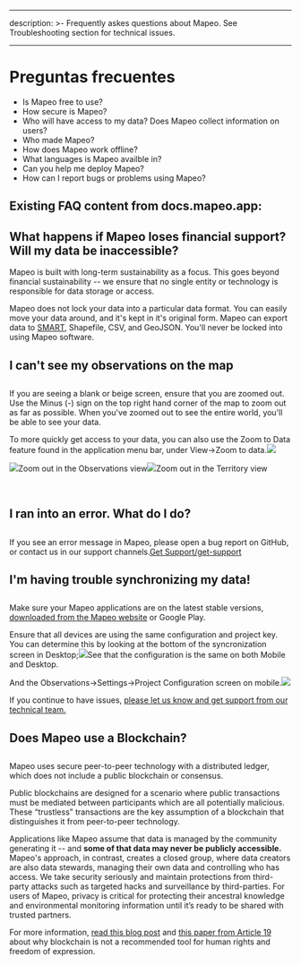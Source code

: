 - - -
description: >- Frequently askes questions about Mapeo. See Troubleshooting section for technical issues.
- - -

# Preguntas frecuentes



* Is Mapeo free to use?
* How secure is Mapeo?
* Who will have access to my data? Does Mapeo collect information on users?
* Who made Mapeo?
* How does Mapeo work offline?
* What languages is Mapeo availble in?
* Can you help me deploy Mapeo?
* How can I report bugs or problems using Mapeo?



## Existing FAQ content from docs.mapeo.app:

## What happens if Mapeo loses financial support? **Will my data be inaccessible?** <a href="#what-happens-if-mapeo-loses-financial-support-will-my-data-be-inaccessible" id="what-happens-if-mapeo-loses-financial-support-will-my-data-be-inaccessible"></a>

Mapeo is built with long-term sustainability as a focus. This goes beyond financial sustainability -- we ensure that no single entity or technology is responsible for data storage or access.

Mapeo does not lock your data into a particular data format. You can easily move your data around, and it's kept in it's original form. Mapeo can export data to [SMART](http://smartconservationtools.org/download/), Shapefile, CSV, and GeoJSON. You'll never be locked into using Mapeo software.

## I can't see my observations on the map <a href="#i-cant-see-my-observations-on-the-map" id="i-cant-see-my-observations-on-the-map"></a>

## &#x20;<a href="#i-cant-see-my-observations-on-the-map" id="i-cant-see-my-observations-on-the-map"></a>

If you are seeing a blank or beige screen, ensure that you are zoomed out. Use the Minus (-) sign on the top right hand corner of the map to zoom out as far as possible. When you've zoomed out to see the entire world, you'll be able to see your data.

To more quickly get access to your data, you can also use the Zoom to Data feature found in the application menu bar, under View->Zoom to data.![](https://gblobscdn.gitbook.com/assets%2F-M-REE35cjP3yjPUt766%2F-MJZO3wXWmGuIoOie20n%2F-MJZQ4Qtzw7ZrxiGm6YF%2FScreen%20Shot%202020-10-07%20at%203.49.23%20PM.png?alt=media\&token=c8ab8ba2-c260-4016-a70b-33b0cc68311c)

​![](https://gblobscdn.gitbook.com/assets%2F-M-REE35cjP3yjPUt766%2F-MJZO3wXWmGuIoOie20n%2F-MJZPpB8-AE4NRMawe3s%2FScreenshot%20from%202020-10-13%2017-02-14.png?alt=media\&token=67917e9a-b628-49eb-882f-54a7886cfbd0)Zoom out in the Observations view![](https://gblobscdn.gitbook.com/assets%2F-M-REE35cjP3yjPUt766%2F-MJZO3wXWmGuIoOie20n%2F-MJZPFTbfJsWOQJiNxiR%2FScreenshot%20from%202020-10-13%2017-00-04.png?alt=media\&token=a3af307c-f768-4679-b66c-6e70c1a11963)Zoom out in the Territory view

​

## I ran into an error. What do I do? <a href="#i-ran-into-an-error-what-do-i-do" id="i-ran-into-an-error-what-do-i-do"></a>

## &#x20;<a href="#i-ran-into-an-error-what-do-i-do" id="i-ran-into-an-error-what-do-i-do"></a>

If you see an error message in Mapeo, please open a bug report on GitHub, or contact us in our support channels.[Get Support/get-support](https://docs.mapeo.app/get-support)

## **I'm having trouble synchronizing my data!** <a href="#im-having-trouble-synchronizing-my-data" id="im-having-trouble-synchronizing-my-data"></a>

## &#x20;<a href="#im-having-trouble-synchronizing-my-data" id="im-having-trouble-synchronizing-my-data"></a>

Make sure your Mapeo applications are on the latest stable versions, [downloaded from the Mapeo website](https://mapeo.world) or Google Play.

Ensure that all devices are using the same configuration and project key. You can determine this by looking at the bottom of the syncronization screen in Desktop;![](https://gblobscdn.gitbook.com/assets%2F-M-REE35cjP3yjPUt766%2F-MJZKxJllqWpgaXbWriI%2F-MJZM-xzPCbE9aHNFrVY%2Fconfiguration.png?alt=media\&token=1a18a5ba-88d5-4e63-b0c9-04480a3f4119)See that the configuration is the same on both Mobile and Desktop.

And the Observations->Settings->Project Configuration screen on mobile.![](https://gblobscdn.gitbook.com/assets%2F-M-REE35cjP3yjPUt766%2F-MJZKxJllqWpgaXbWriI%2F-MJZNtXWWT4SbMCelCGo%2FScreenshot\_20201013-164919\_Mapeo.jpg?alt=media\&token=e42bb412-c03f-472b-b0d4-63073248c4e9)

If you continue to have issues, [please let us know and get support from our technical team.](https://docs.mapeo.app/get-support)​

## Does Mapeo use a Blockchain? <a href="#does-mapeo-use-a-blockchain" id="does-mapeo-use-a-blockchain"></a>

## &#x20;<a href="#does-mapeo-use-a-blockchain" id="does-mapeo-use-a-blockchain"></a>

Mapeo uses secure peer-to-peer technology with a distributed ledger, which does not include a public blockchain or consensus.

Public blockchains are designed for a scenario where public transactions must be mediated between participants which are all potentially malicious. These “trustless” transactions are the key assumption of a blockchain that distinguishes it from peer-to-peer technology.

Applications like Mapeo assume that data is managed by the community generating it -- and **some of that data may never be publicly accessible.** Mapeo's approach, in contrast, creates a closed group, where data creators are also data stewards, managing their own data and controlling who has access. We take security seriously and maintain protections from third-party attacks such as targeted hacks and surveillance by third-parties. For users of Mapeo, privacy is critical for protecting their ancestral knowledge and environmental monitoring information until it’s ready to be shared with trusted partners.

For more information, [read this blog post](https://www.digital-democracy.org/blog/blockchain/) and [this paper from Article 19](https://www.article19.org/resources/blockchain-technology-alone-cannot-protect-freedom-of-expression) about why blockchain is not a recommended tool for human rights and freedom of expression.

















